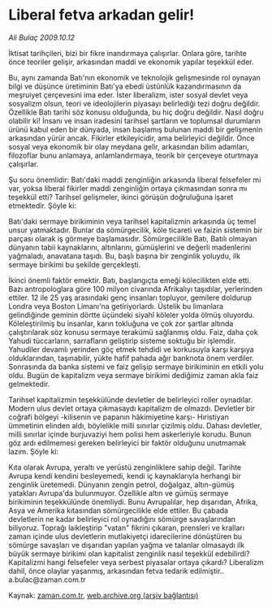 # Liberal fetva arkadan gelir!

*Ali Bulaç 2009.10.12*

<tr><td class="metin" colspan="2" style="padding-top: 20px; padding-left: 5px; padding-right: 10px;">İktisat tarihçileri, bizi bir fikre inandırmaya çalışırlar. Onlara göre, tarihte önce teoriler gelişir, arkasından maddi ve ekonomik yapılar teşekkül eder.</td></tr><tr><td class="metin" colspan="2" style="padding-top: 20px; padding-left: 5px; padding-right: 10px;"><p> Bu, aynı zamanda Batı'nın ekonomik ve teknolojik gelişmesinde rol oynayan bilgi ve düşünce üretiminin Batı'ya ebedi üstünlük kazandırmasının da meşruiyet çerçevesini ima eder. İster liberalizm, ister sosyal devlet veya sosyalizm olsun, teori ve ideolojilerin piyasayı belirlediği tezi doğru değildir. Özellikle Batı tarihi söz konusu olduğunda, bu hiç doğru değildir. Nasıl doğru olabilir ki! İnsanı ve insan iradesini tarihsel şartların ve toplumsal durumların ürünü kabul eden bir dünyada, insan başlamış bulunan maddi bir gelişmenin arkasından yürür ancak. Fikirler etkileyicidir, ama belirleyici değildir. Önce sosyal veya ekonomik bir olay meydana gelir, arkasından bilim adamları, filozoflar bunu anlamaya, anlamlandırmaya, teorik bir çerçeveye oturtmaya çalışırlar.
<p> Şu soru önemlidir: Batı'daki maddi zenginliğin arkasında liberal felsefeler mi var, yoksa liberal fikirler maddi zenginliğin ortaya çıkmasından sonra mı teşekkül etti? Tarihsel gelişmeler, ikinci görüşün doğruluğuna işaret etmektedir. Şöyle ki:
<p> Batı'daki sermaye birikiminin veya tarihsel kapitalizmin arkasında üç temel unsur yatmaktadır. Bunlar da sömürgecilik, köle ticareti ve faizin sistemin bir parçası olarak iş görmeye başlamasıdır. Sömürgecilikle Batı, Batılı olmayan dünyanın tabii kaynaklarını, altınlarını, gümüşlerini ve değerli madenlerini yağmaladı, anavatana taşıdı. Bu, başlı başına bir zenginlik yoluydu, ilk sermaye birikimi bu şekilde gerçekleşti.
<p> İkinci önemli faktör emektir. Batı, başlangıçta emeği kölecilikten elde etti. Bazı antropologlara göre 100 milyon civarında Afrikalıyı taşıdılar, yerlerinden ettiler. 12 ile 25 yaş arasındaki genç insanları topluyor, gemilere doldurup Londra veya Boston Limanı'na getiriyorlardı. Üstelik bu limanlara gelindiğinde geminin dörtte üçündeki siyahî köleler yolda ölmüş oluyordu. Köleleştirilmiş bu insanlar, karın tokluğuna ve çok zor şartlar altında çalıştırılarak söz konusu sermaye terakümü sağlanmış oldu. Faiz, daha çok Yahudi tüccarların, sarrafların geliştirip sisteme soktuğu bir işlemdir. Yahudiler devamlı yerinden göç etmek tehdidi ve korkusuyla karşı karşıya olduklarından, taşınabilir, yükte hafif pahada ağır banknota önem verdiler. Sonrasında da banka sistemi ve faiz gelişip sermaye birikiminin en etkili yolu oldu. Bugün de kapitalizm veya sermaye birikimi dediğimiz zaman akla faiz gelmektedir.
<p> Tarihsel kapitalizmin teşekkülünde devletler de belirleyici roller oynadılar. Modern ulus devlet ortaya çıkmasaydı kapitalizm de olmazdı. Devletler bir coğrafi bölgeyi -kilisenin ve papanın hâkimiyetine karşı- Hıristiyan ümmetinin elinden aldı, böylelikle milli sınırlar çizilmiş oldu. Dahası devletler, milli sınırlar içinde burjuvaziyi hem polisi hem askerleriyle korudu. Bunun göz ardı edilmemesi gereken belirleyici bir faktör olduğunu unutmamak lazım. Şöyle ki:
<p> Kıta olarak Avrupa, yeraltı ve yerüstü zenginliklere sahip değil. Tarihte Avrupa kendi kendini besleyemedi, kendi iç kaynaklarıyla herhangi bir zenginlik üretemedi. Dünyanın zengin petrol, doğalgaz, altın-gümüş yatakları Avrupa'da bulunmuyor. Özellikle altın ve gümüş sermaye birikiminin teşekkülünde önemliydi. Bunu Avrupalılar, hep dışarıdan, Afrika, Asya ve Amerika kıtasından sömürgecilikle elde ettiler. Bu çabada devletlerin ne kadar belirleyici rol oynadığını sömürge savaşlarından biliyoruz. Toprağı laikleştirip "vatan" fikrini çıkaran, prensleri ve kralları zaman içinde ulus devletlerin mutlakiyetçi idarecilerine dönüştüren bu sömürge savaşları ve dışarıdan yapılan yağma ve talanlar olmasaydı ilk büyük sermaye birikimi olan kapitalist zenginlik nasıl teşekkül edebilirdi? Kapitalizmi hangi felsefeler veya serbest piyasalar ortaya çıkardı? Liberalizm dahil, önce olaylar yaşanmış, arkasından fetva tedarik edilmiştir.. a.bulac@zaman.com.tr<br/></p></p></p></p></p></p></td></tr>

Kaynak: [zaman.com.tr](http://zaman.com.tr/yazar.do?yazino=902220), [web.archive.org (arşiv bağlantısı)](http://web.archive.org/web/20091025101705/http://www.zaman.com.tr:80/yazar.do?yazino=902220)
